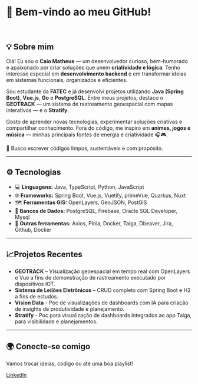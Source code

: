 <h1>👋 Bem-vindo ao meu GitHub!</h1>

<br>

<h2>💡 Sobre mim</h2>

<div>

<p>Olá! Eu sou o <b>Caio Matheus</b> — um desenvolvedor curioso, bem-humorado e apaixonado por criar soluções que unem <b>criatividade e lógica</b>. Tenho interesse especial em <b>desenvolvimento backend</b> e em transformar ideias em sistemas funcionais, organizados e eficientes.</p>

<p>Sou estudante da <b>FATEC</b> e já desenvolvi projetos utilizando <b>Java (Spring Boot)</b>, <b>Vue.js</b>, <b>Go</b> e <b>PostgreSQL</b>. Entre meus projetos, destaco o <b>GEOTRACK</b> — um sistema de rastreamento geoespacial com mapas interativos — e o <b>Stratify</b>.</p>

<p>Gosto de aprender novas tecnologias, experimentar soluções criativas e compartilhar conhecimento. Fora do código, me inspiro em <b>animes, jogos e música</b> — minhas principais fontes de energia e criatividade 🎧🎮.</p>

🚀 Busco escrever códigos limpos, sustentáveis e com propósito.</p>

</div>

---

<h2>⚙️ Tecnologias</h2>

<div>

- 💻 **Linguagens:** Java, TypeScript, Python, JavaScript
- 🌐 **Frameworks:** Spring Boot, Vue.js, Vuetify, primeVue, Quarkus, Nuxt
- 🗺️ **Ferramentas GIS:** OpenLayers, GeoJSON, PostGIS  
- 🧠 **Bancos de Dados:** PostgreSQL, Firebase, Oracle SQL Developer, Mysql
- 🧰 **Outras ferramentas:** Axios, Pinia, Docker, Taiga, Dbeaver, Jira, Github, Docker

</div>

---

<h2>📈Projetos Recentes</h2>

-  **GEOTRACK** – Visualização geoespacial em tempo real com OpenLayers e Vue a fins de demonstração de rastreamento executado por dispositivos IOT.
-  **Sistema de Leilões Eletrônicos** – CRUD completo com Spring Boot e H2  a fins de estudos.
-  **Vision Data** - Poc de visualizações de dashboards com IA para criação de insights de produtividade e planejamento.
-  **Stratify** - Poc para visualização de dashboards integrados ao app Taiga, para visibilidade e planejamentos.

---

<h2>🌍 Conecte-se comigo</h2>

<div>
<p>Vamos trocar ideias, código ou até uma boa playlist!</p>

<a href="https://www.linkedin.com/in/caio-m-sousa" target="_blank">LinkedIn</a>
</div>
